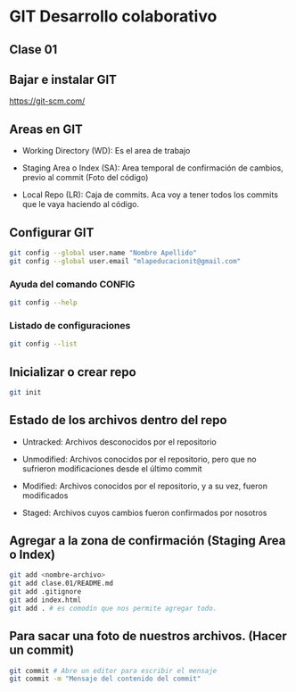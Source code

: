 # GIT Desarrollo colaborativo

## Clase 01

## Bajar e instalar GIT

<https://git-scm.com/>


## Areas en GIT

* Working Directory (WD): Es el area de trabajo

* Staging Area o Index (SA): Area temporal de confirmación de cambios, previo al commit (Foto del código)

* Local Repo (LR): Caja de commits. Aca voy a tener todos los commits que le vaya haciendo al código.

## Configurar GIT

```sh
git config --global user.name "Nombre Apellido"
git config --global user.email "mlapeducacionit@gmail.com"
```

### Ayuda del comando CONFIG

```sh
git config --help
```

### Listado de configuraciones

```sh
git config --list
```

## Inicializar o crear repo

```sh
git init
```

## Estado de los archivos dentro del repo


* Untracked: Archivos desconocidos por el repositorio

* Unmodified: Archivos conocidos por el repositorio, pero que no sufrieron modificaciones desde el último commit

* Modified: Archivos conocidos por el repositorio, y a su vez, fueron modificados

* Staged: Archivos cuyos cambios fueron confirmados por nosotros

## Agregar a la zona de confirmación (Staging Area o Index)

```sh
git add <nombre-archivo>
git add clase.01/README.md
git add .gitignore
git add index.html
git add . # es comodín que nos permite agregar todo.
```
## Para sacar una foto de nuestros archivos. (Hacer un commit)

```sh
git commit # Abre un editor para escribir el mensaje
git commit -m "Mensaje del contenido del commit" 
```